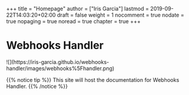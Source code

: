 +++
title = "Homepage"
author = ["Iris Garcia"]
lastmod = 2019-09-22T14:03:20+02:00
draft = false
weight = 1
nocomment = true
nodate = true
nopaging = true
noread = true
chapter = true
+++

<h1>Webhooks Handler</h1>
![](https://iris-garcia.github.io/webhooks-handler/images/webhooks%5Fhandler.png)

{{% notice tip %}}
This site will host the documentation for Webhooks Handler.
{{% /notice %}}
